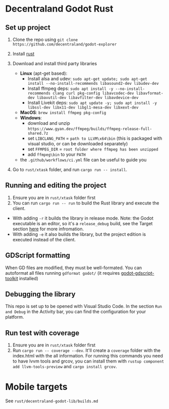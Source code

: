 # Decentraland Godot Rust

## Set up project

1. Clone the repo using `git clone https://github.com/decentraland/godot-explorer`
2. Install [rust](https://www.rust-lang.org/tools/install)
3. Download and install third party libraries
    - **Linux** (apt-get based):
      - Install alsa and udev: `sudo apt-get update; sudo apt-get install --no-install-recommends libasound2-dev libudev-dev`
      - Install ffmpeg deps: `sudo apt install -y --no-install-recommends clang curl pkg-config libavcodec-dev libavformat-dev libavutil-dev libavfilter-dev libavdevice-dev`
      - Install Livekit deps: `sudo apt update -y; sudo apt install -y libssl-dev libx11-dev libgl1-mesa-dev libxext-dev`
    - **MacOS**: `brew install ffmpeg pkg-config`
    - **Windows**: 
      - download and unzip `https://www.gyan.dev/ffmpeg/builds/ffmpeg-release-full-shared.7z`
      - set `LIBCLANG_PATH` = `path to LLVM\x64\bin` (this is packaged with visual studio, or can be downloaded separately)
      - set `FFMPEG_DIR` = `root folder where ffmpeg has been unzipped`
      - add `ffmpeg\bin` to your `PATH`
    - the `.github/workflows/ci.yml` file can be useful to guide you

2. Go to `rust/xtask` folder, and run `cargo run -- install`.

## Running and editing the project

1. Ensure you are in `rust/xtask` folder first
2. You can run `cargo run -- run` to build the Rust library and execute the client. 
- With adding `-r` it builds the library in release mode. Note: the Godot executable is an editor, so it's a `release_debug` build, see the Target section [here](https://docs.godotengine.org/en/stable/contributing/development/compiling/introduction_to_the_buildsystem.html) for more infromation.
- With adding `-e` it also builds the library, but the project edition is executed instead of the client.

## GDScript formatting

When GD files are modified, they must be well-formated. You can autoformat all files running `gdformat godot/` (it requires [godot-gdscript-toolkit](https://github.com/Scony/godot-gdscript-toolkit) installed)

## Debugging the library
This repo is set up to be opened with Visual Studio Code. In the section `Run and Debug` in the Activity bar, you can find the configuration for your platform.

## Run test with coverage
1. Ensure you are in `rust/xtask` folder first
2. Run `cargo run -- coverage --dev`. It'll create a `coverage` folder with the index.html with the all information. For running this commands you need to have lvvm tools and grcov, you can install them with `rustup component add llvm-tools-preview` and `cargo install grcov`.

# Mobile targets
See `rust/decentraland-godot-lib/builds.md`
